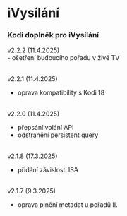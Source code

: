 <h1>iVysílání</h1>
<p>
<h3>Kodi doplněk pro iVysílání</h3>
<p>
v2.2.2 (11.4.2025)<br>
- ošetření budoucího pořadu v živé TV<br><br>

v2.2.1 (11.4.2025)<br>
- oprava kompatibility s Kodi 18<br><br>

v2.2.0 (11.4.2025)<br>
- přepsání volání API<br>
- odstranění persistent query<br><br>

v2.1.8 (17.3.2025)<br>
- přidání závislosti ISA<br><br>

v2.1.7 (9.3.2025)<br>
- oprava plnění metadat u pořadů II.<br><br>
</p>

